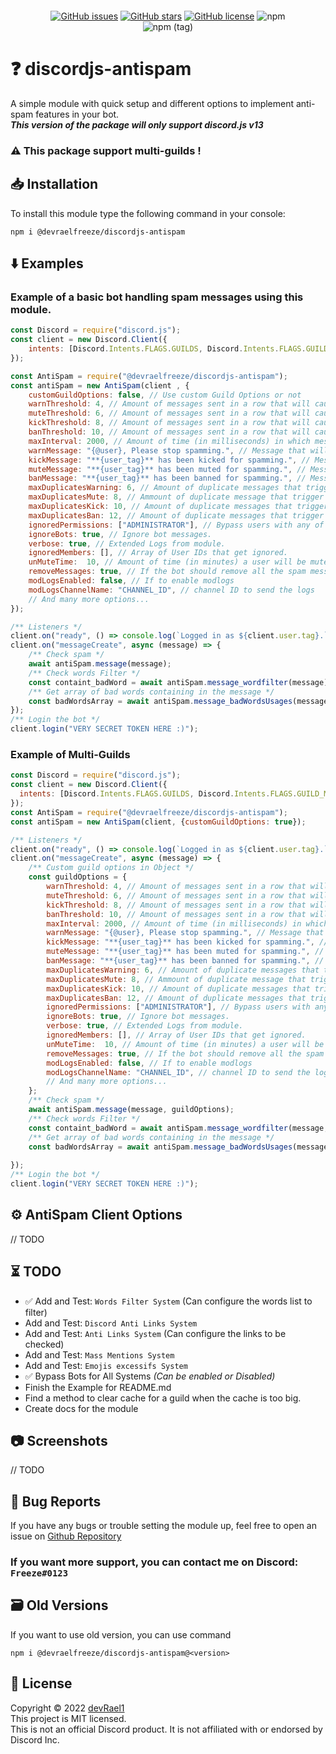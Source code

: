 <p align="center"><a href="https://nodei.co/npm/@devraelfreeze/discordjs-antispam/"><img src="https://nodei.co/npm/@devraelfreeze/discordjs-antispam.png" alt=""></a></p>

<div align="center">
<a href="https://github.com/devRael1/discordjs-antispam/issues"><img alt="GitHub issues" src="https://img.shields.io/github/issues/devRael1/discordjs-antispam"></a>
<a href="https://github.com/devRael1/discordjs-antispam/stargazers"><img alt="GitHub stars" src="https://img.shields.io/github/stars/devRael1/discordjs-antispam"></a>
<a href="https://github.com/devRael1/discordjs-antispam/blob/master/MIT-LICENCE"><img alt="GitHub license" src="https://img.shields.io/github/license/devRael1/discordjs-antispam?color=red"></a>
<img alt="npm" src="https://img.shields.io/npm/dw/@devraelfreeze/discordjs-antispam?color=purple">
<br>
<img alt="npm (tag)" src="https://img.shields.io/npm/v/@devraelfreeze/discordjs-antispam/latest?color=yellow&label=%40devraelfreeze%2Fdiscordjs-antispam">
</div>

# ❓ discordjs-antispam


A simple module with quick setup and different options to implement anti-spam features in your bot.
<br>**_This version of the package will only support discord.js v13_**
<br>
### ⚠️ This package support multi-guilds !

## 📥 Installation

To install this module type the following command in your console:
```
npm i @devraelfreeze/discordjs-antispam
```

## ⬇️ Examples

### Example of a basic bot handling spam messages using this module.

```js
const Discord = require("discord.js");
const client = new Discord.Client({
    intents: [Discord.Intents.FLAGS.GUILDS, Discord.Intents.FLAGS.GUILD_MESSAGES],
});

const AntiSpam = require("@devraelfreeze/discordjs-antispam");
const antiSpam = new AntiSpam(client , {
    customGuildOptions: false, // Use custom Guild Options or not
    warnThreshold: 4, // Amount of messages sent in a row that will cause a warning.
    muteThreshold: 6, // Amount of messages sent in a row that will cause a mute
    kickThreshold: 8, // Amount of messages sent in a row that will cause a kick.
    banThreshold: 10, // Amount of messages sent in a row that will cause a ban.
    maxInterval: 2000, // Amount of time (in milliseconds) in which messages are considered spam.
    warnMessage: "{@user}, Please stop spamming.", // Message that will be sent in chat upon warning a user.
    kickMessage: "**{user_tag}** has been kicked for spamming.", // Message that will be sent in chat upon kicking a user.
    muteMessage: "**{user_tag}** has been muted for spamming.", // Message that will be sent in chat upon muting a user.
    banMessage: "**{user_tag}** has been banned for spamming.", // Message that will be sent in chat upon banning a user.
    maxDuplicatesWarning: 6, // Amount of duplicate messages that trigger a warning.
    maxDuplicatesMute: 8, // Ammount of duplicate message that trigger a mute.
    maxDuplicatesKick: 10, // Amount of duplicate messages that trigger a kick.
    maxDuplicatesBan: 12, // Amount of duplicate messages that trigger a ban.
    ignoredPermissions: ["ADMINISTRATOR"], // Bypass users with any of these permissions.
    ignoreBots: true, // Ignore bot messages.
    verbose: true, // Extended Logs from module.
    ignoredMembers: [], // Array of User IDs that get ignored.
    unMuteTime:  10, // Amount of time (in minutes) a user will be muted for.
    removeMessages: true, // If the bot should remove all the spam messages when taking action on a user!
    modLogsEnabled: false, // If to enable modlogs
    modLogsChannelName: "CHANNEL_ID", // channel ID to send the logs
    // And many more options...
});

/** Listeners */
client.on("ready", () => console.log(`Logged in as ${client.user.tag}.`));
client.on("messageCreate", async (message) => {
    /** Check spam */
    await antiSpam.message(message);
    /** Check words Filter */
    const containt_badWord = await antiSpam.message_wordfilter(message);
    /** Get array of bad words containing in the message */
    const badWordsArray = await antiSpam.message_badWordsUsages(message);
});
/** Login the bot */
client.login("VERY SECRET TOKEN HERE :)");
```

### Example of Multi-Guilds
```js
const Discord = require("discord.js");
const client = new Discord.Client({
  intents: [Discord.Intents.FLAGS.GUILDS, Discord.Intents.FLAGS.GUILD_MESSAGES],
});
const AntiSpam = require("@devraelfreeze/discordjs-antispam");
const antiSpam = new AntiSpam(client, {customGuildOptions: true});

/** Listeners */
client.on("ready", () => console.log(`Logged in as ${client.user.tag}.`));
client.on("messageCreate", async (message) => {
    /** Custom guild options in Object */
    const guildOptions = {
        warnThreshold: 4, // Amount of messages sent in a row that will cause a warning.
        muteThreshold: 6, // Amount of messages sent in a row that will cause a mute
        kickThreshold: 8, // Amount of messages sent in a row that will cause a kick.
        banThreshold: 10, // Amount of messages sent in a row that will cause a ban.
        maxInterval: 2000, // Amount of time (in milliseconds) in which messages are considered spam.
        warnMessage: "{@user}, Please stop spamming.", // Message that will be sent in chat upon warning a user.
        kickMessage: "**{user_tag}** has been kicked for spamming.", // Message that will be sent in chat upon kicking a user.
        muteMessage: "**{user_tag}** has been muted for spamming.", // Message that will be sent in chat upon muting a user.
        banMessage: "**{user_tag}** has been banned for spamming.", // Message that will be sent in chat upon banning a user.
        maxDuplicatesWarning: 6, // Amount of duplicate messages that trigger a warning.
        maxDuplicatesMute: 8, // Ammount of duplicate message that trigger a mute.
        maxDuplicatesKick: 10, // Amount of duplicate messages that trigger a kick.
        maxDuplicatesBan: 12, // Amount of duplicate messages that trigger a ban.
        ignoredPermissions: ["ADMINISTRATOR"], // Bypass users with any of these permissions.
        ignoreBots: true, // Ignore bot messages.
        verbose: true, // Extended Logs from module.
        ignoredMembers: [], // Array of User IDs that get ignored.
        unMuteTime:  10, // Amount of time (in minutes) a user will be muted for.
        removeMessages: true, // If the bot should remove all the spam messages when taking action on a user!
        modLogsEnabled: false, // If to enable modlogs
        modLogsChannelName: "CHANNEL_ID", // channel ID to send the logs
        // And many more options...
    };
    /** Check spam */
    await antiSpam.message(message, guildOptions);
    /** Check words Filter */
    const containt_badWord = await antiSpam.message_wordfilter(message, guildOptions);
    /** Get array of bad words containing in the message */
    const badWordsArray = await antiSpam.message_badWordsUsages(message);
    
});
/** Login the bot */
client.login("VERY SECRET TOKEN HERE :)");
```

## ⚙️ AntiSpam Client Options
// TODO


## ⏳ TODO

* ✅ Add and Test: `Words Filter System` (Can configure the words list to filter) 
* Add and Test: `Discord Anti Links System`
* Add and Test: `Anti Links System` (Can configure the links to be checked)
* Add and Test: `Mass Mentions System`
* Add and Test: `Emojis excessifs System`
* ✅ Bypass Bots for All Systems *(Can be enabled or Disabled)*
* Finish the Example for README.md
* Find a method to clear cache for a guild when the cache is too big.
* Create docs for the module

## 📷 Screenshots
// TODO

## 🐛 Bug Reports

If you have any bugs or trouble setting the module up, feel free to open an issue on [Github Repository](https://github.com/devRael1/discordjs-antispam)
<br>
### If you want more support, you can contact me on Discord: `Freeze#0123`

## 🗃️ Old Versions

If you want to use old version, you can use command
```
npm i @devraelfreeze/discordjs-antispam@<version>
```

## 📝 License

Copyright © 2022 [devRael1](https://github.com/devRael1)
<br>This project is MIT licensed.
<br>This is not an official Discord product. It is not affiliated with or endorsed by Discord Inc.